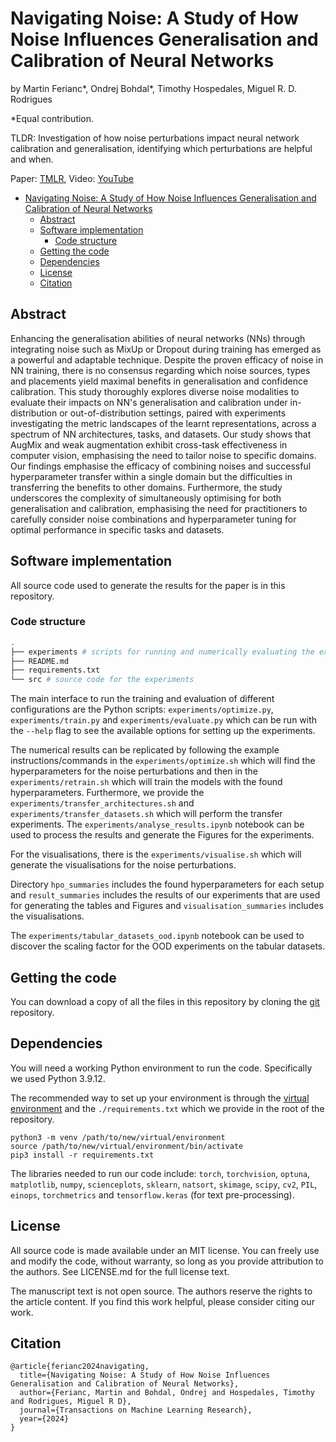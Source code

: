 # Navigating Noise: A Study of How Noise Influences Generalisation and Calibration of Neural Networks

by Martin Ferianc*, Ondrej Bohdal*, Timothy Hospedales, Miguel R. D. Rodrigues

*Equal contribution.

TLDR: Investigation of how noise perturbations impact neural network calibration and generalisation, identifying which perturbations are helpful and when.

Paper: [TMLR](https://openreview.net/forum?id=zn3fB4VVF0), Video: [YouTube](https://www.youtube.com/watch?v=fvKvDGZdGL0)

- [Navigating Noise: A Study of How Noise Influences Generalisation and Calibration of Neural Networks](#navigating-noise-a-study-of-how-noise-influences-generalisation-and-calibration-of-neural-networks)
  - [Abstract](#abstract)
  - [Software implementation](#software-implementation)
    - [Code structure](#code-structure)
  - [Getting the code](#getting-the-code)
  - [Dependencies](#dependencies)
  - [License](#license)
  - [Citation](#citation)

## Abstract

Enhancing the generalisation abilities of neural networks (NNs) through integrating noise such as MixUp or Dropout during training has emerged as a powerful and adaptable technique. Despite the proven efficacy of noise in NN training, there is no consensus regarding which noise sources, types and placements yield maximal benefits in generalisation and confidence calibration. This study thoroughly explores diverse noise modalities to evaluate their impacts on NN's generalisation and calibration under in-distribution or out-of-distribution settings, paired with experiments investigating the metric landscapes of the learnt representations, across a spectrum of NN architectures, tasks, and datasets. Our study shows that AugMix and weak augmentation exhibit cross-task effectiveness in computer vision, emphasising the need to tailor noise to specific domains. Our findings emphasise the efficacy of combining noises and successful hyperparameter transfer within a single domain but the difficulties in transferring the benefits to other domains. Furthermore, the study underscores the complexity of simultaneously optimising for both generalisation and calibration, emphasising the need for practitioners to carefully consider noise combinations and hyperparameter tuning for optimal performance in specific tasks and datasets.

## Software implementation

All source code used to generate the results for the paper is in this repository.

### Code structure

```bash
.
├── experiments # scripts for running and numerically evaluating the experiments
├── README.md
├── requirements.txt
└── src # source code for the experiments
```

The main interface to run the training and evaluation of different configurations are the Python scripts: `experiments/optimize.py`, `experiments/train.py` and `experiments/evaluate.py` which can be run with the `--help` flag to see the available options for setting up the experiments.

The numerical results can be replicated by following the example instructions/commands in the `experiments/optimize.sh` which will find the hyperparameters for the noise perturbations and then in the `experiments/retrain.sh` which will train the models with the found hyperparameters.
Furthermore, we provide the `experiments/transfer_architectures.sh` and `experiments/transfer_datasets.sh` which will perform the transfer experiments.
The `experiments/analyse_results.ipynb` notebook can be used to process the results and generate the Figures for the experiments.

For the visualisations, there is the `experiments/visualise.sh` which will generate the visualisations for the noise perturbations. 

Directory `hpo_summaries` includes the found hyperparameters for each setup and `result_summaries` includes the results of our experiments that are used for generating the tables and Figures and `visualisation_summaries` includes the visualisations.

The `experiments/tabular_datasets_ood.ipynb` notebook can be used to discover the scaling factor for the OOD experiments on the tabular datasets.

## Getting the code

You can download a copy of all the files in this repository by cloning the [git](https://git-scm.com/) repository.
<!-- 
    git clone TODO
 -->
## Dependencies

You will need a working Python environment to run the code. Specifically we used Python 3.9.12.

The recommended way to set up your environment is through the [virtual environment](https://docs.python.org/3/library/venv.html#:~:text=A%20virtual%20environment%20is%20a,part%20of%20your%20operating%20system.) and the `./requirements.txt` which we provide in the root of the repository. 

```
python3 -m venv /path/to/new/virtual/environment
source /path/to/new/virtual/environment/bin/activate
pip3 install -r requirements.txt
```

The libraries needed to run our code include: `torch`, `torchvision`, `optuna`, `matplotlib`, `numpy`, `scienceplots`, `sklearn`, `natsort`, `skimage`, `scipy`, `cv2`, `PIL`, `einops`, `torchmetrics` and `tensorflow.keras` (for text pre-processing).

## License

All source code is made available under an MIT license. You can freely use and modify the code, without warranty, so long as you provide attribution to the authors. See LICENSE.md for the full license text.

The manuscript text is not open source. The authors reserve the rights to the article content. If you find this work helpful, please consider citing our work.

## Citation

```
@article{ferianc2024navigating,
  title={Navigating Noise: A Study of How Noise Influences Generalisation and Calibration of Neural Networks},
  author={Ferianc, Martin and Bohdal, Ondrej and Hospedales, Timothy and Rodrigues, Miguel R D},
  journal={Transactions on Machine Learning Research},
  year={2024}
}
```



